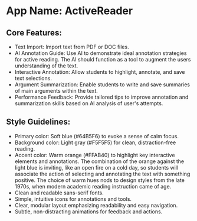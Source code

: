 # **App Name**: ActiveReader

## Core Features:

- Text Import: Import text from PDF or DOC files.
- AI Annotation Guide: Use AI to demonstrate ideal annotation strategies for active reading. The AI should function as a tool to augment the users understanding of the text.
- Interactive Annotation: Allow students to highlight, annotate, and save text selections.
- Argument Summarization: Enable students to write and save summaries of main arguments within the text.
- Performance Feedback: Provide tailored tips to improve annotation and summarization skills based on AI analysis of user's attempts.

## Style Guidelines:

- Primary color: Soft blue (#64B5F6) to evoke a sense of calm focus.
- Background color: Light gray (#F5F5F5) for clean, distraction-free reading.
- Accent color: Warm orange (#FFAB40) to highlight key interactive elements and annotations. The combination of the orange against the light blue is inviting, like an open fire on a cold day, so students will associate the action of selecting and annotating the text with something positive. The choice of warm hues nods to design styles from the late 1970s, when modern academic reading instruction came of age.
- Clean and readable sans-serif fonts.
- Simple, intuitive icons for annotations and tools.
- Clear, modular layout emphasizing readability and easy navigation.
- Subtle, non-distracting animations for feedback and actions.